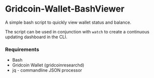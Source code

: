 # Gridcoin-Wallet-BashViewer
A simple bash script to quickly view wallet status and balance.

The script can be used in conjunction with `watch` to create a continuous updating dashboard in the CLI.

### Requirements
* Bash
* Gridcoin Wallet (gridcoinresearchd)
* jq - commandline JSON processor
